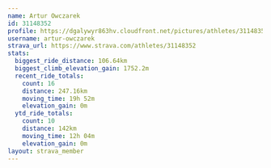 ```yaml
---
name: Artur Owczarek
id: 31148352
profile: https://dgalywyr863hv.cloudfront.net/pictures/athletes/31148352/15906846/1/large.jpg
username: artur-owczarek
strava_url: https://www.strava.com/athletes/31148352
stats:
  biggest_ride_distance: 106.64km
  biggest_climb_elevation_gain: 1752.2m
  recent_ride_totals:
    count: 16
    distance: 247.16km
    moving_time: 19h 52m
    elevation_gain: 0m
  ytd_ride_totals:
    count: 10
    distance: 142km
    moving_time: 12h 04m
    elevation_gain: 0m
layout: strava_member
--- 
```

